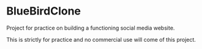 # BlueBirdClone

Project for practice on building a functioning social media website.

This is strictly for practice and no commercial use will come of this
project.

